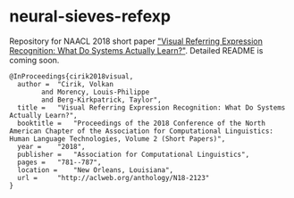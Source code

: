 # neural-sieves-refexp

Repository for NAACL 2018 short paper ["Visual Referring Expression Recognition: What Do Systems Actually Learn?"](https://www.cs.cmu.edu/~vcirik/assets/pdf/NAACL2018_cirik_visual.pdf). Detailed README is coming soon. 

	@InProceedings{cirik2018visual,
	  author = 	"Cirik, Volkan
			and Morency, Louis-Philippe
			and Berg-Kirkpatrick, Taylor",
	  title = 	"Visual Referring Expression Recognition: What Do Systems Actually Learn?",
	  booktitle = 	"Proceedings of the 2018 Conference of the North American Chapter of the Association for Computational Linguistics: Human Language Technologies, Volume 2 (Short Papers)",
	  year = 	"2018",
	  publisher = 	"Association for Computational Linguistics",
	  pages = 	"781--787",
	  location = 	"New Orleans, Louisiana",
	  url = 	"http://aclweb.org/anthology/N18-2123"
	}
